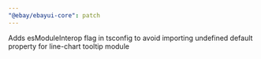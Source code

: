 ```yaml
---
"@ebay/ebayui-core": patch
---
```


Adds esModuleInterop flag in tsconfig to avoid importing undefined default property for line-chart tooltip module
